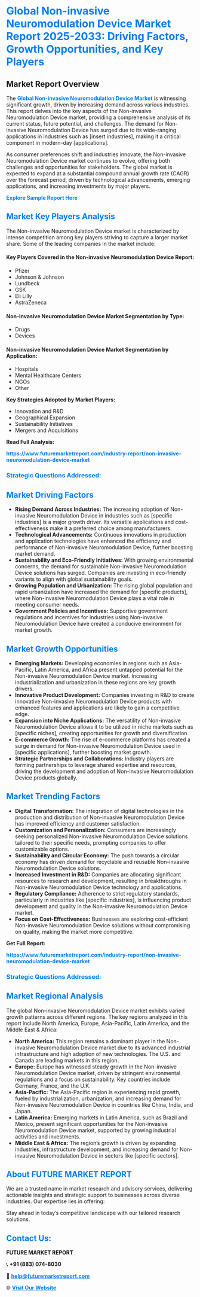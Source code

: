 <h1 style="color: #007BFF;">Global Non-invasive Neuromodulation Device Market Report 2025-2033: Driving Factors, Growth Opportunities, and Key Players</h1>

<section id="overview">
<h2>Market Report Overview</h2>
<p>The <a href="https://www.futuremarketreport.com/industry-report/non-invasive-neuromodulation-device-market" style="color: #007BFF; text-decoration: none;"><strong>Global Non-invasive Neuromodulation Device Market</strong></a> is witnessing significant growth, driven by increasing demand across various industries. This report delves into the key aspects of the Non-invasive Neuromodulation Device market, providing a comprehensive analysis of its current status, future potential, and challenges. The demand for Non-invasive Neuromodulation Device has surged due to its wide-ranging applications in industries such as [insert industries], making it a critical component in modern-day [applications].</p>
<p>As consumer preferences shift and industries innovate, the Non-invasive Neuromodulation Device market continues to evolve, offering both challenges and opportunities for stakeholders. The global market is expected to expand at a substantial compound annual growth rate (CAGR) over the forecast period, driven by technological advancements, emerging applications, and increasing investments by major players.</p>
</section>

<section id="overview">
<p><a href="https://www.futuremarketreport.com/request-sample/reportId=33420" style="color: #007BFF; text-decoration: none;"><strong>Explore Sample Report Here</strong></a></p>
</section>

<section id="key-players">
<h2 style="color: #007BFF;">Market Key Players Analysis</h2>
<p>The Non-invasive Neuromodulation Device market is characterized by intense competition among key players striving to capture a larger market share. Some of the leading companies in the market include:</p>
<h4>Key Players Covered in the Non-invasive Neuromodulation Device Report:</h4>
<ul><li>Pfizer</li><li>Johnson &amp; Johnson</li><li>Lundbeck</li><li>GSK</li><li>Eli Lilly</li><li>AstraZeneca</li></ul>
<h4>Non-invasive Neuromodulation Device Market Segmentation by Type:</h4>
<ul><li>Drugs</li><li>Devices</li></ul>

<h4>Non-invasive Neuromodulation Device Market Segmentation by Application:</h4>
<ul><li>Hospitals</li><li>Mental Healthcare Centers</li><li>NGOs</li><li>Other</li></ul>
<p><strong>Key Strategies Adopted by Market Players:</strong></p>
<ul>
<li>Innovation and R&D</li>
<li>Geographical Expansion</li>
<li>Sustainability Initiatives</li>
<li>Mergers and Acquisitions</li>
</ul>
</section>

<section>
<p><strong>Read Full Analysis: </strong></p><a href="https://www.futuremarketreport.com/industry-report/non-invasive-neuromodulation-device-market" style="color: #007BFF; text-decoration: none;"><strong>https://www.futuremarketreport.com/industry-report/non-invasive-neuromodulation-device-market</strong></a>
<h3 style="color: #007BFF;">Strategic Questions Addressed:</h3>
</section>

<section id="driving-factors">
<h2 style="color: #007BFF;">Market Driving Factors</h2>
<ul>
<li><strong>Rising Demand Across Industries:</strong> The increasing adoption of Non-invasive Neuromodulation Device in industries such as [specific industries] is a major growth driver. Its versatile applications and cost-effectiveness make it a preferred choice among manufacturers.</li>
<li><strong>Technological Advancements:</strong> Continuous innovations in production and application technologies have enhanced the efficiency and performance of Non-invasive Neuromodulation Device, further boosting market demand.</li>
<li><strong>Sustainability and Eco-Friendly Initiatives:</strong> With growing environmental concerns, the demand for sustainable Non-invasive Neuromodulation Device solutions has surged. Companies are investing in eco-friendly variants to align with global sustainability goals.</li>
<li><strong>Growing Population and Urbanization:</strong> The rising global population and rapid urbanization have increased the demand for [specific products], where Non-invasive Neuromodulation Device plays a vital role in meeting consumer needs.</li>
<li><strong>Government Policies and Incentives:</strong> Supportive government regulations and incentives for industries using Non-invasive Neuromodulation Device have created a conducive environment for market growth.</li>
</ul>
</section>

<section id="growth-opportunities">
<h2 style="color: #007BFF;">Market Growth Opportunities</h2>
<ul>
<li><strong>Emerging Markets:</strong> Developing economies in regions such as Asia-Pacific, Latin America, and Africa present untapped potential for the Non-invasive Neuromodulation Device market. Increasing industrialization and urbanization in these regions are key growth drivers.</li>
<li><strong>Innovative Product Development:</strong> Companies investing in R&D to create innovative Non-invasive Neuromodulation Device products with enhanced features and applications are likely to gain a competitive edge.</li>
<li><strong>Expansion into Niche Applications:</strong> The versatility of Non-invasive Neuromodulation Device allows it to be utilized in niche markets such as [specific niches], creating opportunities for growth and diversification.</li>
<li><strong>E-commerce Growth:</strong> The rise of e-commerce platforms has created a surge in demand for Non-invasive Neuromodulation Device used in [specific applications], further boosting market growth.</li>
<li><strong>Strategic Partnerships and Collaborations:</strong> Industry players are forming partnerships to leverage shared expertise and resources, driving the development and adoption of Non-invasive Neuromodulation Device products globally.</li>
</ul>
</section>

<section id="trending-factors">
<h2 style="color: #007BFF;">Market Trending Factors</h2>
<ul>
<li><strong>Digital Transformation:</strong> The integration of digital technologies in the production and distribution of Non-invasive Neuromodulation Device has improved efficiency and customer satisfaction.</li>
<li><strong>Customization and Personalization:</strong> Consumers are increasingly seeking personalized Non-invasive Neuromodulation Device solutions tailored to their specific needs, prompting companies to offer customizable options.</li>
<li><strong>Sustainability and Circular Economy:</strong> The push towards a circular economy has driven demand for recyclable and reusable Non-invasive Neuromodulation Device solutions.</li>
<li><strong>Increased Investment in R&D:</strong> Companies are allocating significant resources to research and development, resulting in breakthroughs in Non-invasive Neuromodulation Device technology and applications.</li>
<li><strong>Regulatory Compliance:</strong> Adherence to strict regulatory standards, particularly in industries like [specific industries], is influencing product development and quality in the Non-invasive Neuromodulation Device market.</li>
<li><strong>Focus on Cost-Effectiveness:</strong> Businesses are exploring cost-efficient Non-invasive Neuromodulation Device solutions without compromising on quality, making the market more competitive.</li>
</ul>
</section>

<section>
<p><strong>Get Full Report: </strong></p><a href="https://www.futuremarketreport.com/industry-report/non-invasive-neuromodulation-device-market" style="color: #007BFF; text-decoration: none;"><strong>https://www.futuremarketreport.com/industry-report/non-invasive-neuromodulation-device-market</strong></a>
<h3 style="color: #007BFF;">Strategic Questions Addressed:</h3>
</section>


<section id="regional-analysis">
<h2 style="color: #007BFF;">Market Regional Analysis</h2>
<p>The global Non-invasive Neuromodulation Device market exhibits varied growth patterns across different regions. The key regions analyzed in this report include North America, Europe, Asia-Pacific, Latin America, and the Middle East & Africa:</p>
<ul>
<li><strong>North America:</strong> This region remains a dominant player in the Non-invasive Neuromodulation Device market due to its advanced industrial infrastructure and high adoption of new technologies. The U.S. and Canada are leading markets in this region.</li>
<li><strong>Europe:</strong> Europe has witnessed steady growth in the Non-invasive Neuromodulation Device market, driven by stringent environmental regulations and a focus on sustainability. Key countries include Germany, France, and the U.K.</li>
<li><strong>Asia-Pacific:</strong> The Asia-Pacific region is experiencing rapid growth, fueled by industrialization, urbanization, and increasing demand for Non-invasive Neuromodulation Device in countries like China, India, and Japan.</li>
<li><strong>Latin America:</strong> Emerging markets in Latin America, such as Brazil and Mexico, present significant opportunities for the Non-invasive Neuromodulation Device market, supported by growing industrial activities and investments.</li>
<li><strong>Middle East & Africa:</strong> The region’s growth is driven by expanding industries, infrastructure development, and increasing demand for Non-invasive Neuromodulation Device in sectors like [specific sectors].</li>
</ul>
</section>

<footer>
<h2 style="color: #007BFF;">About FUTURE MARKET REPORT</h2>
<p>We are a trusted name in market research and advisory services, delivering actionable insights and strategic support to businesses across diverse industries. Our expertise lies in offering:</p>

<p>Stay ahead in today’s competitive landscape with our tailored research solutions.</p>

<h2 style="color: #007BFF;">Contact Us:</h2>
<p><strong>FUTURE MARKET REPORT</strong></p>
<p>📞 <strong>+91 (883) 074-8030</strong></p>
<p>📧 <strong><a href="mailto:help@futuremarketreport.com" style="color: #007BFF;">help@futuremarketreport.com</a></strong></p>
<p>🌐 <strong><a href="https://www.futuremarketreport.com/" style="color: #007BFF;">Visit Our Website</a></strong></p>
</footer>